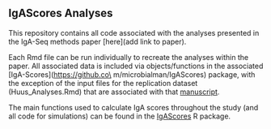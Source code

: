 ## IgAScores Analyses

This repository contains all code associated with the analyses presented in the IgA-Seq methods paper [here](add link to paper).

Each Rmd file can be run individually to recreate the analyses within the paper. All associated data is included via objects/functions in the associated [IgA-Scores](https://github.co\
  m/microbialman/IgAScores) package, with the exception of the input files for the replication dataset (Huus_Analyses.Rmd) that are associated with that [manuscript](https://doi.org/10.1016/j.chom.2020.03.012).

The main functions used to calculate IgA scores throughout the study (and all code for simulations) can be found in the [IgAScores](https://github.com/microbialman/IgAScores) R package. 